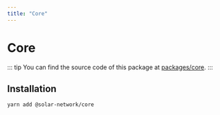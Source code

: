 ```yaml
---
title: "Core"
---
```


# Core

::: tip
You can find the source code of this package at [packages/core](https://github.com/solar-network/solar-core/tree/develop/packages/core).
:::

## Installation

```bash
yarn add @solar-network/core
```
